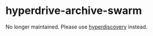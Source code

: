 # hyperdrive-archive-swarm

No longer maintained. Please use
[hyperdiscovery](http://github.com/karissa/hyperdiscovery) instead.
